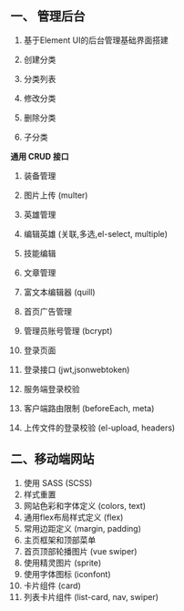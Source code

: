 ## 一、 管理后台
1. 基于Element UI的后台管理基础界面搭建

2. 创建分类
3. 分类列表
4. 修改分类
5. 删除分类
6. 子分类

**通用 CRUD 接口**

1. 装备管理
2. 图片上传 (multer)

3. 英雄管理
4. 编辑英雄 (关联,多选,el-select, multiple)
5. 技能编辑

6. 文章管理
7. 富文本编辑器 (quill)

8. 首页广告管理

9. 管理员账号管理 (bcrypt)
10. 登录页面
11. 登录接口 (jwt,jsonwebtoken)
12. 服务端登录校验
13. 客户端路由限制 (beforeEach, meta)
14. 上传文件的登录校验 (el-upload, headers)

## 二、移动端网站

1. 使用 SASS (SCSS)
2. 样式重置
3. 网站色彩和字体定义 (colors, text)
4. 通用flex布局样式定义 (flex)
5. 常用边距定义 (margin, padding)
6. 主页框架和顶部菜单
7. 首页顶部轮播图片 (vue swiper)
8. 使用精灵图片 (sprite)
9. 使用字体图标 (iconfont)
10. 卡片组件 (card)
11. 列表卡片组件 (list-card, nav, swiper)


